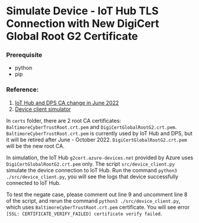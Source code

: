 # Simulate Device - IoT Hub TLS Connection with New DigiCert Global Root G2 Certificate

### Prerequisite 
- python 
- pip

### Reference: 
1. [IoT Hub and DPS CA change in June 2022](https://techcommunity.microsoft.com/t5/internet-of-things-blog/azure-iot-tls-critical-changes-are-almost-here-and-why-you/ba-p/2393169#:~:text=The%20time%20has%20come%20now,does%20not%20impact%20sovereign%20clouds.)
2. [Device client simulator](https://docs.microsoft.com/en-us/azure/iot-hub/iot-hub-mqtt-support)

In `certs` folder, there are 2 root CA certificates: `BaltimoreCyberTrustRoot.crt.pem` and `DigiCertGlobalRootG2.crt.pem`. `BaltimoreCyberTrustRoot.crt.pem` is currently used by IoT Hub and DPS, but it will be retired after June - October 2022. `DigiCertGlobalRootG2.crt.pem` will be the new root CA. 

In simulation, the IoT Hub `g2cert.azure-devices.net` provided by Azure uses `DigiCertGlobalRootG2.crt.pem` only. The script `src/device_client.py` simulate the device connection to IoT Hub. Run the command `python3 ./src/device_client.py`, you will see the logs that device successfully connected to IoT Hub. 

To test the negate case, please comment out line 9 and uncomment line 8 of the script, and rerun the command `python3 ./src/device_client.py`, which uses `BaltimoreCyberTrustRoot.crt.pem` certificate. You will see error `[SSL: CERTIFICATE_VERIFY_FAILED] certificate verify failed`. 